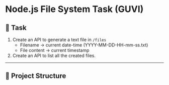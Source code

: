 # Node.js File System Task (GUVI)

## 📖 Task
1. Create an API to generate a text file in `/files`
   - Filename → current date-time (YYYY-MM-DD-HH-mm-ss.txt)
   - File content → current timestamp
2. Create an API to list all the created files.

---

## 📂 Project Structure

